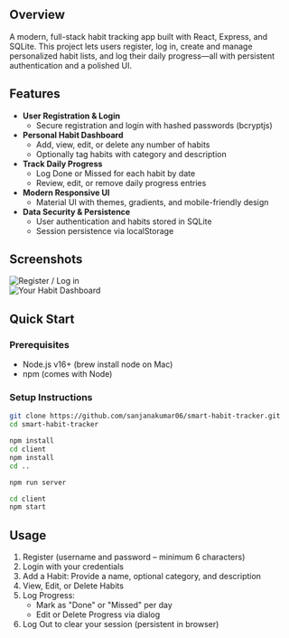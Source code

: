 ## Overview

A modern, full-stack habit tracking app built with React, Express, and SQLite. This project lets users register, log in, create and manage personalized habit lists, and log their daily progress—all with persistent authentication and a polished UI.

## Features

- **User Registration & Login**
  - Secure registration and login with hashed passwords (bcryptjs)  
- **Personal Habit Dashboard**
  - Add, view, edit, or delete any number of habits  
  - Optionally tag habits with category and description  
- **Track Daily Progress**
  - Log Done or Missed for each habit by date  
  - Review, edit, or remove daily progress entries  
- **Modern Responsive UI**
  - Material UI with themes, gradients, and mobile-friendly design  
- **Data Security & Persistence**
  - User authentication and habits stored in SQLite  
  - Session persistence via localStorage  

## Screenshots

![Register / Log in](login_register.png)  
![Your Habit Dashboard](tracker.png)  

## Quick Start

### Prerequisites

- Node.js v16+ (brew install node on Mac)  
- npm (comes with Node)  

### Setup Instructions
```sh 
git clone https://github.com/sanjanakumar06/smart-habit-tracker.git
cd smart-habit-tracker

npm install
cd client
npm install
cd ..

npm run server

cd client
npm start
```

## Usage

1. Register (username and password – minimum 6 characters)  
2. Login with your credentials  
3. Add a Habit: Provide a name, optional category, and description  
4. View, Edit, or Delete Habits  
5. Log Progress:  
   - Mark as "Done" or "Missed" per day  
   - Edit or Delete Progress via dialog  
6. Log Out to clear your session (persistent in browser)  
